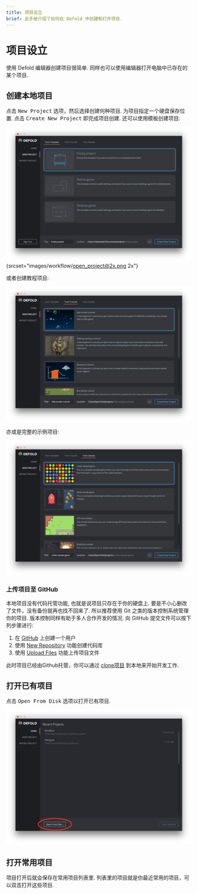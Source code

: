 ```yaml
---
title: 项目设立
brief: 此手册介绍了如何在 Defold 中创建和打开项目.
---
```


# 项目设立

使用 Defold 编辑器创建项目很简单. 同样也可以使用编辑器打开电脑中已存在的某个项目.

## 创建本地项目

点击 <kbd>New Project</kbd> 选项，然后选择创建何种项目. 为项目指定一个硬盘保存位置. 点击 <kbd>Create New Project</kbd> 即完成项目创建. 还可以使用模板创建项目:

![open project](images/workflow/open_project.png){srcset="images/workflow/open_project@2x.png 2x"}

或者创建教程项目:

![create project from tutorial](images/workflow/create_from_tutorial.png)

亦或是完整的示例项目:

![create project from sample](images/workflow/create_from_sample.png)

### 上传项目至 GitHub

本地项目没有代码托管功能, 也就是说项目只存在于你的硬盘上. 要是不小心删改了文件，没有备份就再也找不回来了. 所以推荐使用 Git 之类的版本控制系统管理你的项目. 版本控制同样有助于多人合作开发的情况. 向 GitHub 提交文件可以按下列步骤进行:

1. 在 [GitHub](https://github.com/) 上创建一个用户
2. 使用 [New Repository](https://help.github.com/en/articles/creating-a-new-repository) 功能创建代码库
3. 使用 [Upload Files](https://help.github.com/en/articles/adding-a-file-to-a-repository) 功能上传项目文件

此时项目已经由Github托管，你可以通过 [clone项目](https://help.github.com/en/articles/cloning-a-repository) 到本地来开始开发工作.

## 打开已有项目

点击 <kbd>Open From Disk</kbd> 选项以打开已有项目.

![import project](images/workflow/open_from_disk.png)

## 打开常用项目

项目打开后就会保存在常用项目列表里. 列表里的项目就是你最近常用的项目，可以双击打开这些项目.
